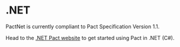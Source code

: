 # .NET

PactNet is currently compliant to Pact Specification Version 1.1.

Head to the [.NET Pact website](https://github.com/SEEK-Jobs/pact-net) to get started using Pact in .NET (C#).
